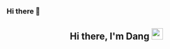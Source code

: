 ### Hi there 👋

<!--
**hdangnguyen/hdangnguyen** is a ✨ _special_ ✨ repository because its `README.md` (this file) appears on your GitHub profile.

Here are some ideas to get you started:

- 🔭 I’m currently working on ...
- 🌱 I’m currently learning ...
- 👯 I’m looking to collaborate on ...
- 🤔 I’m looking for help with ...
- 💬 Ask me about ...
- 📫 How to reach me: ...
- 😄 Pronouns: ...
- ⚡ Fun fact: ...
-->
<div align="center">
       <h2> Hi there, I'm Dang <img src="https://raw.githubusercontent.com/MartinHeinz/MartinHeinz/master/wave.gif" width="26px" height="26px" /> </h2>
</div>
